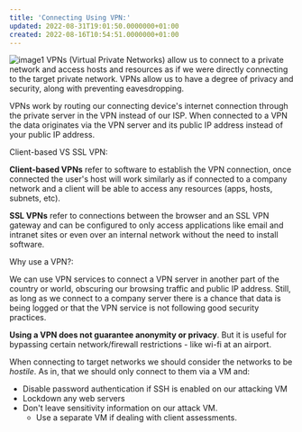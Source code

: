 ```yaml
---
title: 'Connecting Using VPN:'
updated: 2022-08-31T19:01:50.0000000+01:00
created: 2022-08-16T10:54:51.0000000+01:00
---
```


![image1](../../../../_resources/image1-68.png)
VPNs (Virtual Private Networks) allow us to connect to a private network and access hosts and resources as if we were directly connecting to the target private network. VPNs allow us to have a degree of privacy and security, along with preventing eavesdropping.

VPNs work by routing our connecting device's internet connection through the private server in the VPN instead of our ISP. When connected to a VPN the data originates via the VPN server and its public IP address instead of your public IP address.

Client-based VS SSL VPN:

**Client-based VPNs** refer to software to establish the VPN connection, once connected the user's host will work similarly as if connected to a company network and a client will be able to access any resources (apps, hosts, subnets, etc).  

**SSL VPNs** refer to connections between the browser and an SSL VPN gateway and can be configured to only access applications like email and intranet sites or even over an internal network without the need to install software.

Why use a VPN?:

We can use VPN services to connect a VPN server in another part of the country or world, obscuring our browsing traffic and public IP address. Still, as long as we connect to a company server there is a chance that data is being logged or that the VPN service is not following good security practices.

**Using a VPN does not guarantee anonymity or privacy**. But it is useful for bypassing certain network/firewall restrictions - like wi-fi at an airport.

When connecting to target networks we should consider the networks to be *hostile*. As in, that we should only connect to them via a VM and:

- Disable password authentication if SSH is enabled on our attacking VM
- Lockdown any web servers
- Don't leave sensitivity information on our attack VM.
  - Use a separate VM if dealing with client assessments.

